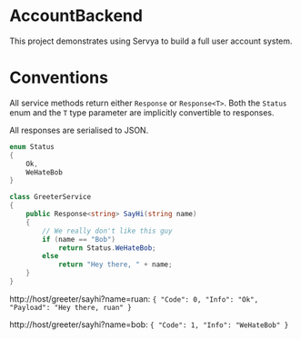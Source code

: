 # AccountBackend
This project demonstrates using Servya to build a full user account system.

# Conventions
All service methods return either `Response` or `Response<T>`. Both the `Status` enum and the `T` type parameter are implicitly convertible to responses.

All responses are serialised to JSON.

```cs
enum Status
{
	Ok,
	WeHateBob
}

class GreeterService
{
	public Response<string> SayHi(string name)
	{
		// We really don't like this guy
		if (name == "Bob")
			return Status.WeHateBob;
		else
			return "Hey there, " + name;
	}
}
```

http://host/greeter/sayhi?name=ruan: `{ "Code": 0, "Info": "Ok", "Payload": "Hey there, ruan" }`

http://host/greeter/sayhi?name=bob: `{ "Code": 1, "Info": "WeHateBob" }`
